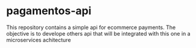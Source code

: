 # pagamentos-api

This repository contains a simple api for ecommerce payments. The objective is to develope others api that will be integrated with this one in a microservices achitecture
